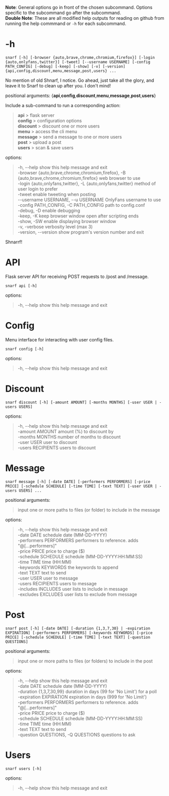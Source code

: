 **Note**: General options go in front of the chosen subcommand. Options specific to the subcommand go after the subcommand.  
**Double Note**: These are all modified help outputs for reading on github from running the help commmand or `-h` for each subcommand.

# -h

`snarf [-h] [-browser {auto,brave,chrome,chromium,firefox}] [-login {auto,onlyfans,twitter}] [-tweet] [--username USERNAME]
             [-config PATH_CONFIG] [-debug] [-keep] [-show] [-v] [-version]
             {api,config,discount,menu,message,post,users} ...`  

No mention of old Shnarf, I notice. Go ahead, just take all the glory, and leave it to Snarf to clean up after you. I don't mind!  

positional arguments: {**api**,**config**,**discount**,**menu**,**message**,**post**,**users**}  

Include a sub-command to run a corresponding action:  
>   **api**                 > flask server  
>   **config**              > configuration options  
>   **discount**            > discount one or more users  
>   **menu**                > access the cli menu  
>   **message**             > send a message to one or more users  
>   **post**                > upload a post  
>   **users**               > scan & save users  

options:
> -h, --help            show this help message and exit  
> -browser {auto,brave,chrome,chromium,firefox}, -B {auto,brave,chrome,chromium,firefox}	web browser to use  
> -login {auto,onlyfans,twitter}, -L {auto,onlyfans,twitter}	method of user login to prefer  
> -tweet                enable tweeting when posting  
> --username USERNAME, --u USERNAME		OnlyFans username to use  
> -config PATH_CONFIG, -C PATH_CONFIG	path to config.conf  
> -debug, -D            enable debugging  
> -keep, -K             keep browser window open after scripting ends  
> -show, -SW            enable displaying browser window  
> -v, -verbose          verbosity level (max 3)  
> -version, --version   show program's version number and exit  

Shnarrf!  

# API

Flask server API for receiving POST requests to /post and /message.  

`snarf api [-h]`  

options:  
> -h, --help  show this help message and exit  

# Config

Menu interface for interacting with user config files.  

`snarf config [-h]`  

options:
> -h, --help  show this help message and exit  

# Discount

`snarf discount [-h] [-amount AMOUNT] [-months MONTHS] [-user USER | -users USERS]`  

options:  
> -h, --help      	   show this help message and exit  
> -amount AMOUNT  	   amount (%) to discount by  
> -months MONTHS  	   number of months to discount  
> -user USER      	   user to discount  
> -users RECIPIENTS    users to discount  

# Message

`snarf message [-h] [-date DATE] [-performers PERFORMERS] [-price PRICE] [-schedule SCHEDULE] [-time TIME] [-text TEXT] [-user USER | -users USERS] ... `  

positional arguments:  
> input                 one or more paths to files (or folder) to include in the message  

options:  
> -h, --help            show this help message and exit  
> -date DATE            schedule date (MM-DD-YYYY)  
> -performers PERFORMERS  performers to reference. adds "@[...performers]"  
> -price PRICE          price to charge ($)  
> -schedule SCHEDULE    schedule (MM-DD-YYYY:HH:MM:SS)  
> -time TIME            time (HH:MM)  
> -keywords KEYWORDS    the keywords to append  
> -text TEXT            text to send  
> -user USER            user to message  
> -users RECIPIENTS     users to message  
> -includes INCLUDES    user lists to include in message  
> -excludes EXCLUDES    user lists to exclude from message  

# Post

`snarf post [-h] [-date DATE] [-duration {1,3,7,30} | -expiration EXPIRATION] [-performers PERFORMERS] [-keywords KEYWORDS] [-price PRICE] [-schedule SCHEDULE] [-time TIME] [-text TEXT] [-question QUESTIONS]`  

positional arguments:  
> input                 one or more paths to files (or folders) to include in the post  

options:  
> -h, --help            show this help message and exit  
> -date DATE            schedule date (MM-DD-YYYY)  
> -duration {1,3,7,30,99} duration in days (99 for 'No Limit') for a poll  
> -expiration EXPIRATION  expiration in days (999 for 'No Limit')  
> -performers PERFORMERS  performers to reference. adds "@[...performers]"  
> -price PRICE          price to charge ($)  
> -schedule SCHEDULE    schedule (MM-DD-YYYY:HH:MM:SS)  
> -time TIME            time (HH:MM)  
> -text TEXT            text to send  
> -question QUESTIONS, -Q QUESTIONS   questions to ask  

# Users

`snarf users [-h]`  

options:  
> -h, --help  show this help message and exit  
